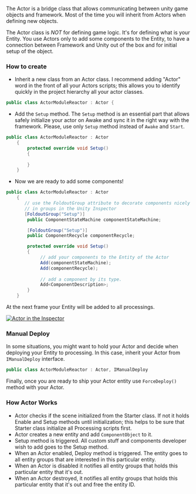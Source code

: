 The Actor is a bridge class that allows communicating between unity game objects and framework. Most of the time you will inherit from Actors when defining new objects.

The Actor class is *NOT* for defining game logic. It's for defining what is your Entity. You use Actors only to add some components to the Entity, to have a connection between Framework and Unity out of the box and for initial setup of the object. 


### How to create ###

* Inherit a new class from an Actor class. I recommend adding "Actor" word in the front of all your Actors scripts; this allows you to identify quickly in the project hierarchy all your actor classes.

```csharp
public class ActorModuleReactor : Actor {
```

* Add the ```Setup``` method. The ```Setup``` method is an essential part that allows safely initialize your actor on Awake and sync it in the right way with the framework. Please, use only ```Setup``` method instead of ```Awake``` and ```Start```.

```csharp
public class ActorModuleReactor : Actor
	{
		protected override void Setup()
		{
			 
		}
	}
```

*  Now we are ready to add some components!
```csharp
public class ActorModuleReactor : Actor
    {
       // use the FoldoutGroup attribute to decorate components nicely 
       // in groups in the Unity Inspector
       [FoldoutGroup("Setup")]
        public ComponentStateMachine componentStateMachine;

        [FoldoutGroup("Setup")]
        public ComponentRecycle componentRecycle;

        protected override void Setup()
        {
             // add your components to the Entity of the Actor
             Add(componentStateMachine);
             Add(componentRecycle);
             
             // add a component by its type. 
             Add<ComponentDescription>;
        }
    }
```
At the next frame your Entity will be added to all processings.

[![Actor in the Inspector](https://i.gyazo.com/2bdd01853f4df82d3ddf6e8f06241b1f.gif)](https://gyazo.com/2bdd01853f4df82d3ddf6e8f06241b1f)

### Manual Deploy ###
In some situations, you might want to hold your Actor and decide when deploying your Entity to processing.
In this case, inherit your Actor from ```IManualDeploy``` interface.

```csharp
public class ActorModuleReactor : Actor, IManualDeploy
```
Finally, once you are ready to ship your Actor entity use ```ForceDeploy()``` method with your Actor. 

### How Actor Works ###


 * Actor checks if the scene initialized from the Starter class. If not it holds Enable and Setup methods until initialization; this helps to be sure that Starter class initialize all Processing scripts first.
* Actor creates a new entity and add ```ComponentObject``` to it.
* Setup method is triggered. All custom stuff and components developer wish to add goes to the Setup method.
* When an Actor enabled, Deploy method is triggered. The entity goes to all entity groups that are interested in this particular entity.
* When an Actor is disabled it notifies all entity groups that holds this particular entity that it's out.
* When an Actor destroyed, it notifies all entity groups that holds this particular entity that it's out and free the entity ID.


